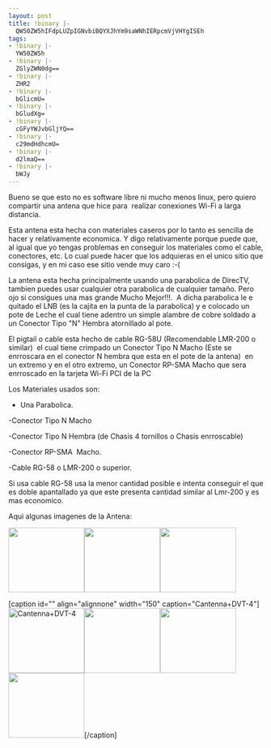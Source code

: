 ```yaml
---
layout: post
title: !binary |-
  QW50ZW5hIFdpLUZpIGNvbiBQYXJhYm9saWNhIERpcmVjVHYgISEh
tags:
- !binary |-
  YW50ZW5h
- !binary |-
  ZGlyZWN0dg==
- !binary |-
  ZHR2
- !binary |-
  bGlicmU=
- !binary |-
  bGludXg=
- !binary |-
  cGFyYWJvbGljYQ==
- !binary |-
  c29mdHdhcmU=
- !binary |-
  d2lmaQ==
- !binary |-
  bWJy
---
```

Bueno se que esto no es software libre ni mucho menos linux, pero quiero compartir una antena que hice para  realizar conexiones Wi-Fi a larga distancia.

Esta antena esta hecha con materiales caseros por lo tanto es sencilla de hacer y relativamente economica. Y digo relativamente porque puede que, al igual que yo tengas problemas en conseguir los materiales como el cable, conectores, etc. Lo cual puede hacer que los adquieras en el unico sitio que consigas, y en mi caso ese sitio vende muy caro :-(

La antena esta hecha principalmente usando una parabolica de DirecTV, tambien puedes usar cualquier otra parabolica de cualquier tamaño. Pero ojo si consigues una mas grande Mucho Mejor!!!.  A dicha parabolica le e quitado el LNB (es la cajita en la punta de la parabolica) y e colocado un pote de Leche el cual tiene adentro un simple alambre de cobre soldado a un Conector Tipo "N" Hembra atornillado al pote.

El pigtail o cable esta hecho de cable RG-58U (Recomendable LMR-200 o similar)  el cual tiene crimpado un Conector Tipo N Macho (Este se enrroscara en el conector N hembra que esta en el pote de la antena)  en un extremo y en el otro extremo, un Conector RP-SMA Macho que sera enrroscado en la tarjeta Wi-Fi PCI de la PC

Los Materiales usados son:

- Una Parabolica.

-Conector Tipo N Macho

-Conector Tipo N Hembra (de Chasis 4 tornillos o Chasis enrroscable)

-Conector RP-SMA  Macho.

-Cable RG-58 o LMR-200 o superior.

Si usa cable RG-58 usa la menor cantidad posible e intenta conseguir el que es doble apantallado ya que este presenta cantidad similar al Lmr-200 y es mas economico.

Aqui algunas imagenes de la Antena:

<a href="http://img234.imageshack.us/my.php?image=pantallazo20st0.png"><img class="alignnone" title="Cantena+DTV" src="http://img234.imageshack.us/img234/3994/pantallazo20st0.th.png" alt="" width="150" height="128" /></a><a href="http://img104.imageshack.us/my.php?image=imagen037tr2.jpg"><img class="alignnone" src="http://img104.imageshack.us/img104/4514/imagen037tr2.th.jpg" alt="" width="150" height="128" /></a><a href="http://img509.imageshack.us/my.php?image=imagen035sz7.jpg"><img class="alignnone" title="Cantenna+DVT-3" src="http://img509.imageshack.us/img509/2283/imagen035sz7.th.jpg" alt="" width="150" height="128" /></a>

[caption id="" align="alignnone" width="150" caption="Cantenna+DVT-4"]<a href="http://img509.imageshack.us/my.php?image=imagen026ri6.jpg"><img src="http://img509.imageshack.us/img509/8347/imagen026ri6.th.jpg" alt="Cantenna+DVT-4" width="150" height="128" /></a><a href="http://img103.imageshack.us/my.php?image=imagen025ui9.jpg"><img class="alignnone" title="Cantena+DTV-5" src="http://img103.imageshack.us/img103/8282/imagen025ui9.th.jpg" alt="" width="150" height="128" /></a><a href="http://img210.imageshack.us/my.php?image=imagen017bs6.jpg"><img class="alignnone" title="Cantenna+DVT-6" src="http://img210.imageshack.us/img210/6257/imagen017bs6.th.jpg" alt="" width="150" height="128" /></a><a href="http://img206.imageshack.us/my.php?image=imagen014dz1.jpg"><img class="alignnone" title="Cantenna+DTV-7" src="http://img206.imageshack.us/img206/5861/imagen014dz1.th.jpg" alt="" width="150" height="128" /></a>[/caption]

